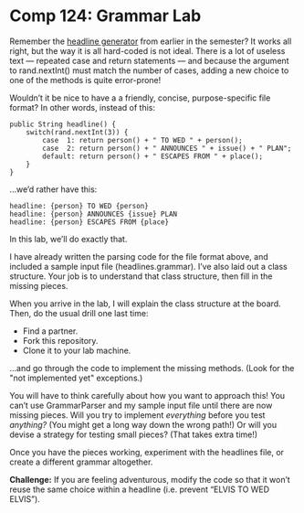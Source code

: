 Comp 124: Grammar Lab
====

Remember the [headline generator](https://github.com/Macalester-CS124-2013-S/class-exercises/blob/master/src/edu/macalester/cs124/HeadlineGenerator.java) from earlier in the semester? It works all right, but the way it is all hard-coded is not ideal. There is a lot of useless text — repeated case and return statements — and because the argument to rand.nextInt() must match the number of cases, adding a new choice to one of the methods is quite error-prone!

Wouldn’t it be nice to have a a friendly, concise, purpose-specific file format? In other words, instead of this:

    public String headline() {
        switch(rand.nextInt(3)) {
            case  1: return person() + " TO WED " + person();
            case  2: return person() + " ANNOUNCES " + issue() + " PLAN";
            default: return person() + " ESCAPES FROM " + place();
        }
    }
  
…we’d rather have this:

    headline: {person} TO WED {person}
    headline: {person} ANNOUNCES {issue} PLAN
    headline: {person} ESCAPES FROM {place}

In this lab, we’ll do exactly that.

I have already written the parsing code for the file format above, and included a sample input file (headlines.grammar). I’ve also laid out a class structure. Your job is to understand that class structure, then fill in the missing pieces.

When you arrive in the lab, I will explain the class structure at the board. Then, do the usual drill one last time:

  * Find a partner.
  * Fork this repository.
  * Clone it to your lab machine.

…and go through the code to implement the missing methods. (Look for the "not implemented yet" exceptions.)

You will have to think carefully about how you want to approach this! You can’t use GrammarParser and my sample input file until there are now missing pieces. Will you try to implement _everything_ before you test _anything?_ (You might get a long way down the wrong path!) Or will you devise a strategy for testing small pieces? (That takes extra time!)

Once you have the pieces working, experiment with the headlines file, or create a different grammar altogether.

__Challenge:__ If you are feeling adventurous, modify the code so that it won’t reuse the same choice within a headline (i.e. prevent “ELVIS TO WED ELVIS”).